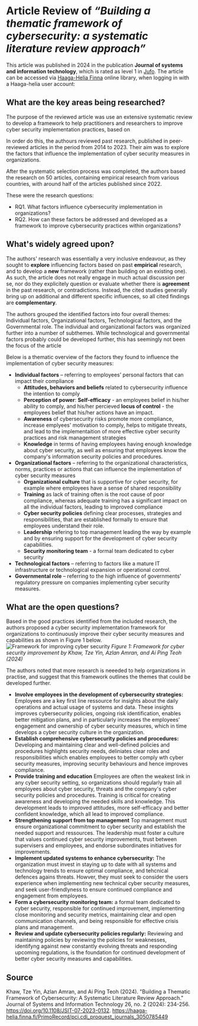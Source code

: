 # Article Review of *“Building a thematic framework of cybersecurity: a systematic literature review approach”*

This article was published in 2024 in the publication **Journal of systems and information technology**, which is rated as level 1 in [Jufo](https://jfp.csc.fi/jufoportal?Jufo_ID=75387). 
The article can be accessed via [Haaga-Helia Finna](https://haaga-helia.finna.fi/PrimoRecord/pci.cdi_proquest_journals_3050785449) online library, when logging in with a Haaga-helia user account: 

## What are the key areas being researched?

The purpose of the reviewed article was use an extensive systematic review to develop a framework to help practitioners and researchers to improve cyber security implementation practices, based on 

In order do this, the authours reviewed past research, published in peer-reviewed articles in the period from 2014 to 2023. Their aim was to explore the factors that influence the implementation of cyber security measures in organizations.

After the systematic selection process was completed, the authors based the research on 50 articles, containing empirical research from various countries, with around half of the articles published since 2022.

These were the research questions:
- RQ1. What factors influence cybersecurity implementation in organizations? 
- RQ2. How can these factors be addressed and developed as a framework to improve cybersecurity practices within organizations?

## What's widely agreed upon? 

The authors' research was essentially a very inclusive endeavour, as they sought to **explore** influencing factors based on past **empirical** research, and to develop a **new** framework (rather than building on an existing one). As such, the article does not really engage in much actual discussion per se, nor do they explicitely question or evaluate whether there is **agreement** in the past research, or contradictions. Instead, the cited studies generally bring up on additional and different specific influences, so all cited findings are **complementary**. 

The authors grouped the identified factors into four overall themes: Individual factors, Organizational factors, Technological factors, and the Governmental role. The individual and organizational factors was organized further into a number of subthemes. While technological and governmental factors probably could be developed further, this has seemingly not been the focus of the article

Below is a thematic overview of the factors they found to influence the implementation of cyber security measures:

- **Individual factors** – referring to employees’ personal factors that can impact their compliance
    - **Attitudes, behaviors and beliefs** related to cybersecurity influence the intention to comply
    - **Perception of power**:  **Self-efficacy** - an employees belief in his/her ability to comply, and his/her percieved **locus of control** - the employees belief that his/her actions have an impact.
    - **Awareness** of cybersecurity risks promote more compliance, increase emplyees' motivation to comply, helps to mitigate threats, and lead to the implementaition of more effective cyber security practices and risk management strategies
    - **Knowledge** in terms of having employees having enough knowledge about cyber security, as well as ensuring that employees know the company's information security policies and procedures.
- **Organizational factors** – referring to the organizational characteristics, norms, practices or actions that can influence the implementation of cyber security measures
    - **Organizational culture** that is supportive for cyber security, for example where employees have a sense of shared responsibility
    - **Training** as lack of training often is the root cause of poor compliance, whereas adequate training has a significant impact on all the individual factors, leading to improved compliance
    - **Cyber security policies** defining clear processes, strategies and responsibilities, that are established formally to ensure that employees understand their role.
    - **Leadership** refering to top management leading the way by example and by ensuring support for the development of cyber security capabilities.
    - **Security monitoring team** - a formal team dedicated to cyber security
- **Technological factors** – referring to factors like a mature IT infrastructure or technological expansion or operational control.
- **Governmental role** – referring to the high influence of governments' regulatory pressure on companies implementing cyber security measures.


## What are the open questions? 
Based in the good practices identified from the included research, the authors proposed a cyber security implementation framework for organizations to continuously improve their cyber security measures and capabilities as shown in Figure 1 below.
![Framework for improving cyber security](https://chenetteegebergregithub.io/cyber-security-course/Framework.png "Framework for improving cyber security" ) *Figure 1: Framework for cyber security improvement by Khaw, Tze Yin, Azlan Amran, and Ai Ping Teoh (2024)*

The authors noted that more research is neeeded to help organizations in practise, and suggest that this framework outlines the themes that could be developed further. 

- **Involve employees in the development of cybersecurity strategies:** Employees are a key first line ressource for insights about the daily operations and actual usage of systems and data. These insights improves cybersecurity policies, ongoing risk identification, enables better mitigation plans, and in particularly increases the employees' engagement and ownership of cyber security measures, which in time develops a cyber security culture in the organization.
- **Establish comprehensive cybersecurity policies and procedures:** Developing and maintaining clear and well-defined policies and procedures highlights security needs, deliniates clear roles and responsibilities which enables employees to better comply wth cyber security measures, improving security behaviours and hence improves compliance.
- **Provide training and education** Employees are often the weakest link in any cyber security setting, so organizations should regularly train all employees about cyber security, threats and the company's cyber security policies and procedures. Training is critical for creating awareness and developing the needed skills and knowledge. This development leads to improved attitudes, more self-efficacy and better confident knowledge, which all lead to improved compliance.
- **Strengthening support from top management** Top management must ensure organizational commitment to cyber security and establish the needed support and ressources. The leadership must foster a culture that values continued cyber security improvements, trust between supervisers and employees, and endorse subordinates initiatives for improvements. 
- **Implement updated systems to enhance cybersecurity:** The organization must invest in staying up to date with all systems and technology trends to ensure optimal compliance, and tehcnical defences agains threats. Howver, they must seek to consider the users experience when implementing new technical cyber security measures, and seek user-friendlyness to ensure continued compliance and engagement from employees.
- **Form a cybersecurity monitoring team:** a formal team dedicated to cyber security, responsible for continued improvement, implementing close monitoring and security metrics, maintaining clear and open communication channels, and being responsible for effective crisis plans and management.
- **Review and update cybersecurity policies regularly:** Reviewing and maintaining policies by reviewing the policies for weaknesses, identifyng against new constantly evolving threats and responding upcoming regulations, is the foundation for continued development of better cyber security measures and capabilities.


## Source
Khaw, Tze Yin, Azlan Amran, and Ai Ping Teoh (2024). "Building a Thematic Framework of Cybersecurity: A Systematic Literature Review Approach." Journal of Systems and Information Technology 26, no. 2 (2024): 234-256. https://doi.org/10.1108/JSIT-07-2023-0132.
https://haaga-helia.finna.fi/PrimoRecord/pci.cdi_proquest_journals_3050785449  
